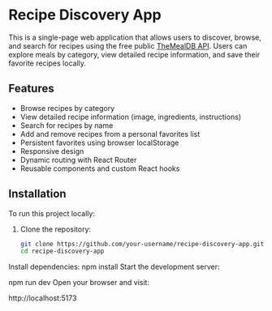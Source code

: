 # Recipe Discovery App

This is a single-page web application that allows users to discover, browse, and search for recipes using the free public [TheMealDB API](https://www.themealdb.com/). Users can explore meals by category, view detailed recipe information, and save their favorite recipes locally.

## Features

- Browse recipes by category
- View detailed recipe information (image, ingredients, instructions)
- Search for recipes by name
- Add and remove recipes from a personal favorites list
- Persistent favorites using browser localStorage
- Responsive design
- Dynamic routing with React Router
- Reusable components and custom React hooks

## Installation

To run this project locally:

1. Clone the repository:

   ```bash
   git clone https://github.com/your-username/recipe-discovery-app.git
   cd recipe-discovery-app
Install dependencies:
npm install
Start the development server:

npm run dev
Open your browser and visit:

http://localhost:5173
